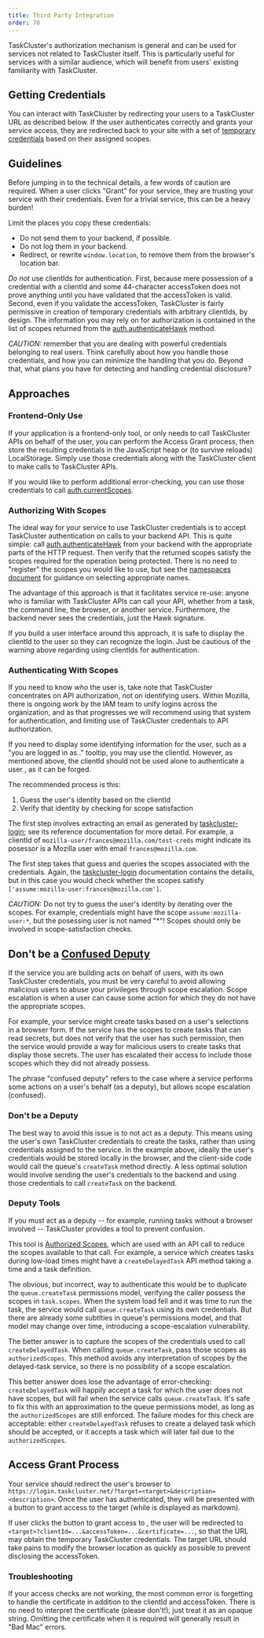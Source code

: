 ```yaml
---
title: Third Party Integration
order: 70
---
```


TaskCluster's authorization mechanism is general and can be used for services not related to TaskCluster itself.
This is particularly useful for services with a similar audience, which will benefit from users' existing familiarity with TaskCluster.

## Getting Credentials

You can interact with TaskCluster by redirecting your users to a TaskCluster URL as described below.
If the user authenticates correctly and grants your service access, they are redirected back to your site with a set of [temporary credentials](temporary-credentials) based on their assigned scopes.

## Guidelines

Before jumping in to the technical details, a few words of caution are required.
When a user clicks "Grant" for your service, they are trusting your service with their credentials.
Even for a trivial service, this can be a heavy burden!

Limit the places you copy these credentials:

 * Do not send them to your backend, if possible.
 * Do not log them in your backend.
 * Redirect, or rewrite `window.location`, to remove them from the browser's location bar.

*Do not* use clientIds for authentication.
First, because mere possession of a credential with a clientId and some 44-character accessToken does not prove anything until you have validated that the accessToken is valid.
Second, even if you validate the accessToken, TaskCluster is fairly permissive in creation of temporary credentials with arbitrary clientIds, by design.
The information you may rely on for authorization is contained in the list of scopes returned from the [auth.authenticateHawk](/reference/platform/auth/reference/api-docs#authenticateHawk) method.

*CAUTION:* remember that you are dealing with powerful credentials belonging to real users.
Think carefully about how you handle those credentials, and how you can minimize the handling that you do.
Beyond that, what plans you have for detecting and handling credential disclosure?

## Approaches

### Frontend-Only Use

If your application is a frontend-only tool, or only needs to call TaskCluster APIs on behalf of the user, you can perform the Access Grant process, then store the resulting credentials in the JavaScript heap or (to survive reloads) LocalStorage.
Simply use those credentials along with the TaskCluster client to make calls to TaskCluster APIs.

If you would like to perform additional error-checking, you can use those credentials to call [auth.currentScopes](/reference/platform/auth/reference/api-docs#currentScopes).

### Authorizing With Scopes

The ideal way for your service to use TaskCluster credentials is to accept TaskCluster authentication on calls to your backend API.
This is quite simple: call [auth.authenticateHawk](/reference/platform/auth/reference/api-docs#authenticateHawk) from your backend with the appropriate parts of the HTTP request.
Then verify that the returned scopes satisfy the scopes required for the operation being protected.
There is no need to "register" the scopes you would like to use, but see the [namespaces document](/manual/devel/namespaces) for guidance on selecting appropriate names.

The advantage of this approach is that it facilitates service re-use: anyone who is familiar with TaskCluster APIs can call your API, whether from a task, the command line, the browser, or another service.
Furthermore, the backend never sees the credentials, just the Hawk signature.

If you build a user interface around this approach, it is safe to display the clientId to the user so they can recognize the login.
Just be cautious of the warning above regarding using clientIds for authentication.

### Authenticating With Scopes

If you need to know *who* the user is, take note that TaskCluster concentrates on API authorization, not on identifying users.
Within Mozilla, there is ongoing work by the IAM team to unify logins across the organization, and as that progresses we will recommend using that system for authentication, and limiting use of TaskCluster credentials to API authorization.

If you need to display some identifying information for the user, such as a "you are logged in as.." tooltip, you may use the clientId.
However, as mentioned above, the clientId should not be used alone to authenticate a user , as it can be forged.

The recommended process is this:

 1. Guess the user's identity based on the clientId
 1. Verify that identity by checking for scope satisfaction

The first step involves extracting an email as generated by [taskcluster-login](/reference/core/login); see its reference documentation for more detail.
For example, a clientId of `mozilla-user/frances@mozilla.com/test-creds` might indicate its posessor is a Mozilla user with email `frances@mozilla.com`.

The first step takes that guess and queries the scopes associated with the credentials.
Again, the [taskcluster-login](/reference/core/login) documentation contains the details, but in this case you would check whether the scopes satisfy `['assume:mozilla-user:frances@mozilla.com']`.

*CAUTION:* Do not try to guess the user's identity by iterating over the scopes.
For example, credentials might have the scope `assume:mozilla-user:*`, but the posessing user is not named "*"!
Scopes should only be involved in scope-satisfaction checks.

## Don't be a [Confused Deputy](https://en.wikipedia.org/wiki/Confused_deputy_problem)

If the service you are building acts on behalf of users, with its own TaskCluster credentials, you must be very careful to avoid allowing malicious users to abuse your privileges through scope escalation.
Scope escalation is when a user can cause some action for which they do not have the appropriate scopes.

For example, your service might create tasks based on a user's selections in a browser form.
If the service has the scopes to create tasks that can read secrets, but does not verify that the user has such permission, then the service would provide a way for malicious users to create tasks that display those secrets.
The user has escalated their access to include those scopes which they did not already possess.

The phrase "confused deputy" refers to the case where a service performs some actions on a user's behalf (as a deputy), but allows scope escalation (confused).

### Don't be a Deputy

The best way to avoid this issue is to not act as a deputy.
This means using the user's own TaskCluster credentials to create the tasks, rather than using credentials assigned to the service.
In the example above, ideally the user's credentials would be stored locally in the browser, and the client-side code would call the queue's `createTask` method directly.
A less optimal solution would involve sending the user's credentials to the backend and using those credentials to call `createTask` on the backend.

### Deputy Tools

If you must act as a deputy -- for example, running tasks without a browser involved -- TaskCluster provides a tool to prevent confusion.

This tool is [Authorized Scopes](authorized-scopes), which are used with an API call to reduce the scopes available to that call.
For example, a service which creates tasks during low-load times might have a `createDelayedTask` API method taking a time and a task definition.

The obvious, but incorrect, way to authenticate this would be to duplicate the `queue.createTask` permissions model, verifying the caller possess the scopes in `task.scopes`.
When the system load fell and it was time to run the task, the service would call `queue.createTask` using its own credentials.
But there are already some subtlties in queue's permissions model, and that model may change over time, introducing a scope-escalation vulnerability.

The better answer is to capture the scopes of the credentials used to call `createDelayedTask`.
When calling `queue.createTask`, pass those scopes as `authorizedScopes`.
This method avoids any interpretation of scopes by the delayed-task service, so there is no possibility of a scope escalation.

This better answer does lose the advantage of error-checking: `createDelayedTask` will happily accept a task for which the user does not have scopes, but will fail when the service calls `queue.createTask`.
It's safe to fix this with an approximation to the queue permissions model, as long as the `authorizedScopes` are still enforced.
The failure modes for this check are acceptable: either `createDelayedTask` refuses to create a delayed task which should be accepted, or it accepts a task which will later fail due to the `authorizedScopes`.

## Access Grant Process

Your service should redirect the user's browser to `https://login.taskcluster.net/?target=<target>&description=<description>`. Once the user has authenticated, they will be presented with a button to grant access to the target <target> (while <decription> is displayed as markdown).

If user clicks the button to grant access to <target>, the user will be redirected to `<target>?clientId=...&accessToken=...&certificate=...`, so that the <target> URL may obtain the temporary TaskCluster credentials.
The target URL should take pains to modify the browser location as quickly as possible to prevent disclosing the accessToken.

### Troubleshooting

If your access checks are not working, the most common error is forgetting to handle the certificate in addition to the clientId and accessToken.
There is no need to interpret the certificate (please don't!); just treat it as an opaque string.
Omitting the certificate when it is required will generally result in "Bad Mac" errors.
